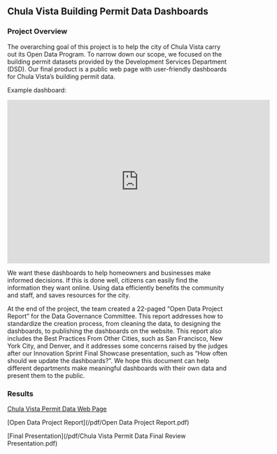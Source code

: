 ## Chula Vista Building Permit Data Dashboards

### Project Overview
The overarching goal of this project is to help the city of Chula Vista carry out its Open Data Program. To narrow down our scope, we focused on the building permit datasets provided by the Development Services Department (DSD). Our final product is a public web page with user-friendly dashboards for Chula Vista’s building permit data.

Example dashboard:
<iframe width="600" height="373.5" src="https://app.powerbi.com/view?r=eyJrIjoiY2MxYTYzOWQtZmZlYy00YTZjLThhMjktNGQxM2RkMTIzZjIzIiwidCI6IjhhMTk4ODczLTRmZWMtNGU3Ni04MTgyLWNhNDc5ZWRiYmQ2MCIsImMiOjZ9&pageName=ReportSection" frameborder="0" allowFullScreen="true"></iframe>

We want these dashboards to help homeowners and businesses make informed decisions. If this is done well, citizens can easily find the information they want online. Using data efficiently benefits the community and staff, and saves resources for the city.

At the end of the project, the team created a 22-paged “Open Data Project Report” for the Data Governance Committee. This report addresses how to standardize the creation process, from cleaning the data, to designing the dashboards, to publishing the dashboards on the website. This report also includes the Best Practices From Other Cities, such as San Francisco, New York City, and Denver, and it addresses some concerns raised by the judges after our Innovation Sprint Final Showcase presentation, such as “How often should we update the dashboards?”. We hope this document can help different departments make meaningful dashboards with their own data and present them to the public.

### Results

[Chula Vista Permit Data Web Page](https://www.chulavistaca.gov/departments/development-services/permitdata)

[Open Data Project Report](/pdf/Open Data Project Report.pdf)

[Final Presentation](/pdf/Chula Vista Permit Data Final Review Presentation.pdf)

